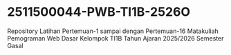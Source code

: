 # 2511500044-PWB-TI1B-2526O
Repository Latihan Pertemuan-1 sampai dengan Pertemuan-16 Matakuliah Pemograman Web Dasar Kelompok TI1B Tahun Ajaran 2025/2026 Semester Gasal
